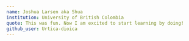 ```yaml
---
name: Joshua Larsen aka Shua
institution: University of British Colombia
quote: This was fun. Now I am excited to start learning by doing!
github_user: Urtica-dioica
---
```

